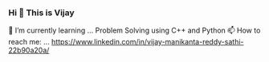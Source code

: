 ### Hi 👋 This is Vijay
🌱 I’m currently learning ... Problem Solving using C++ and Python
📫 How to reach me: ... https://www.linkedin.com/in/vijay-manikanta-reddy-sathi-22b90a20a/
<!--
**vijaymanikantareddy/vijaymanikantareddy** is a ✨ _special_ ✨ repository because its `README.md` (this file) appears on your GitHub profile.

Here are some ideas to get you started:

- 🔭 I’m currently working on ...
- 🌱 I’m currently learning ...
- 👯 I’m looking to collaborate on ...
- 🤔 I’m looking for help with ...
- 💬 Ask me about ...
- 📫 How to reach me: ...
- 😄 Pronouns: ...
- ⚡ Fun fact: ...
-->

